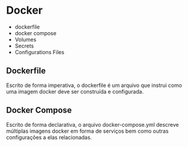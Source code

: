 # Docker
* dockerfile
* docker compose
* Volumes
* Secrets
* Configurations Files


## Dockerfile
Escrito de forma imperativa, o dockerfile é um arquivo que instrui como
uma imagem docker deve ser construída e configurada.


## Docker Compose
Escrito de forma declarativa, o arquivo docker-compose.yml descreve múltiplas imagens docker em forma de serviços
bem como outras configurações a elas relacionadas.

